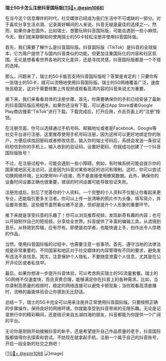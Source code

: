 **瑞士5G卡怎么注册抖音国际版[[TG💪+ @esim1088](https://t.me/s/esim1088)]**

在当今这个信息爆炸的时代，社交媒体已经成为我们生活中不可或缺的一部分。对于喜欢分享生活点滴、记录美好瞬间的人来说，抖音无疑是最佳的选择之一。然而，如果你身在国外，比如瑞士，想要玩转抖音国际版，可能会遇到一些小麻烦。今天，我们就来聊聊如何使用瑞士的5G卡轻松注册并使用抖音国际版。

首先，我们需要了解什么是抖音国际版。抖音国际版（TikTok）是抖音的全球版本，它为用户提供了与国内抖音类似的功能，但更加注重国际化的内容和社区氛围。无论是想看看世界各地的文化差异，还是寻找灵感，抖音国际版都是一个不错的选择。

那么，问题来了，瑞士的5G卡能否支持抖音国际版呢？答案是肯定的！只要你有一张瑞士的5G卡，就可以流畅地使用抖音国际版。瑞士的5G网络覆盖广泛，速度快且稳定，这对于需要频繁上传视频或观看高清内容的抖音来说尤为重要。

接下来，我们来看看具体的注册步骤。首先，你需要确保你的手机已经安装了最新的抖音国际版应用程序。如果你还没有下载，可以通过App Store或者Google Play商店搜索“TikTok”进行下载。下载完成后，打开应用，点击页面上的“注册”按钮。

在注册页面，你可以选择通过手机号码、邮箱地址或者是Facebook、Google等社交平台进行注册。这里推荐使用手机号码注册，因为这样可以更好地绑定你的账户，方便后续找回密码或者修改信息。输入你的瑞士号码后，系统会发送一条验证码短信到你的手机上。输入收到的验证码，设置好密码，你就成功创建了一个抖音国际版账号！

不过，在注册过程中，可能会遇到一些小障碍。例如，有时候系统可能会提示你的国家或地区无法访问，这是因为抖音对某些地区的访问有限制。这时，你可以尝试切换网络环境，比如使用Wi-Fi连接，而不是直接使用蜂窝数据。此外，确保你的设备时间设置正确也很重要，错误的时间设置可能导致验证失败。

注册完成后，别忘了完善你的个人资料。一个完整的个人资料不仅能让你看起来更专业，还能吸引更多关注者。你可以上传一张清晰的照片作为头像，填写简介，并设置背景图。这些细节虽然看似微不足道，但却是提升个人形象的重要环节。

接下来就是享受抖音的乐趣了！你可以浏览推荐视频，发现新奇有趣的内容；也可以开始制作自己的短视频，分享给全世界。抖音提供了丰富的编辑工具，从滤镜到音乐，从特效到剪辑，应有尽有。即使是初学者，也能快速上手，创作出令人惊艳的作品。

当然，使用抖音国际版的过程中，也需要注意一些事项。首先，遵守当地的法律法规是非常重要的。不同国家和地区对于社交媒体的内容管理有不同的要求，避免发布违法不良信息。其次，注意保护个人隐私，不要随意泄露个人信息，尤其是在公开评论区或者私信中。

最后，如果你想进一步提升抖音体验，可以考虑购买瑞士的5G流量套餐。瑞士的5G网络不仅速度快，而且资费合理，能够满足你在抖音上的各种需求。比如，当你录制高质量的视频时，稳定的网络连接可以避免卡顿现象；当你观看高清直播时，流畅的画面体验会让你感到无比舒适。

总结一下，瑞士的5G卡完全可以用来注册并正常使用抖音国际版。只要按照正确的步骤操作，保持良好的网络环境，你就能享受到抖音带来的无限乐趣。无论是记录旅行中的精彩瞬间，还是结识来自五湖四海的朋友，抖音都能为你提供一个广阔的平台。

无论你是刚刚开始接触抖音的新手，还是希望提升自己作品质量的老手，抖音国际版都值得你去探索和尝试。不妨现在就拿起手机，注册一个属于自己的抖音账号，开启一段全新的社交之旅吧！

[[TG💪+ @esim1088](https://t.me/s/esim1088) ![Image](https://i.postimg.cc/4NQfJmqS/Snipaste-2025-05-13-00-14-12.png)]